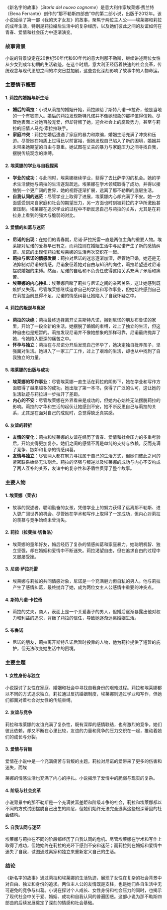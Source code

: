 《新名字的故事》（*Storia del nuovo cognome*）是意大利作家埃莱娜·费兰特（Elena Ferrante）创作的“那不勒斯四部曲”中的第二部小说，出版于2012年。该小说延续了第一部《我的天才女友》的故事，聚焦于两位主人公——埃莱娜和莉拉的成年生活，特别是莉拉婚后生活中的复杂经历，以及她们彼此之间的友谊如何在青春、爱情和社会压力中逐渐演变。

### 故事背景
小说的背景设定在20世纪50年代和60年代的意大利那不勒斯，继续讲述两位女性从少女到成年初期的生活轨迹。在这个时期，意大利正经历着快速的社会变革，传统观念与现代思想之间的冲突日益加剧，这些变化深刻影响了故事中的人物命运。

### 主要情节概要

#### 1. **莉拉的婚姻与新生活**
- **婚后的莉拉**：小说从莉拉的婚姻开始，莉拉嫁给了斯特凡诺·卡拉奇，他是当地的一个有钱商人。婚后的莉拉发现斯特凡诺并不像她想象的那样值得信赖。尽管他表面上对她百般宠爱，但却背叛了她，迎合社会上的腐败势力，甚至与莉拉的旧情人马克·索拉拉联手。
- **家庭冲突**：莉拉在婚后遭遇了家庭的暴力和欺骗，婚姻生活充满了冲突和压迫。尽管她在物质上过得比以前富裕，但她发现自己陷入了新的困境，婚姻并未带来她期望的自由与尊重。她试图在丈夫的暴力与家庭压力之间寻找自我，摆脱传统观念的束缚。

#### 2. **埃莱娜的学业与自我探索**
- **学业的成功**：与此同时，埃莱娜继续学业，获得了去比萨学习的机会。她的学术生活使她与莉拉的生活逐渐疏远。埃莱娜在学术领域取得了成功，并得以接触到一个更广阔的世界，她的视野逐渐扩展，远离了那不勒斯的底层生活。
- **自我认同的迷茫**：尽管学业上取得了进展，埃莱娜内心却充满了不安。她一方面感受到来自家庭和社会的期望压力，另一方面也时刻被莉拉的才华所激励甚至压制。埃莱娜在追求学业的过程中不断反思自己与莉拉的关系，尤其是在莉拉身上看到的强大与脆弱的对比。

#### 3. **爱情的纠葛与迷茫**
- **尼诺的出现**：在她们的青春期，尼诺·萨拉托雷一直是两位主角的重要人物。埃莱娜对尼诺的爱慕早已有之，而莉拉则在婚姻生活中与尼诺产生了新的感情纠葛。尼诺的出现使莉拉和埃莱娜的生活再次交织在一起。
- **莉拉与尼诺的情感发展**：莉拉对尼诺的迷恋逐渐加深，尽管她已婚，她还是无法抑制对尼诺的情感。尼诺象征着她对自由与知识的向往，莉拉希望通过尼诺摆脱婚姻的束缚。然而，尼诺的自私和不负责任使得这段关系充满了矛盾和痛苦。
- **埃莱娜的内心挣扎**：埃莱娜目睹了莉拉与尼诺之间的亲密关系，这让她感到既嫉妒又失落。尽管埃莱娜继续追求自己的学业和写作事业，但她始终感到自己在莉拉面前显得不足，尼诺的情感纠葛让她陷入了自我怀疑之中。

#### 4. **莉拉的叛逆与离家**
- **莉拉的决绝**：莉拉最终选择离开丈夫斯特凡诺，搬到尼诺的朋友布鲁诺的家里，开始了一段全新的生活。她摆脱了婚姻的束缚，过上了独立的生活，但这种自由也是短暂的。莉拉发现尼诺并不像她想象的那样可靠，尼诺最终抛弃了她，令她陷入更深的痛苦之中。
- **怀孕与独立**：莉拉在与尼诺分开后发现自己怀孕了，她决定独自抚养孩子，坚强面对生活。她进入了一家工厂工作，过上了艰难的生活，却也从中找到了自我独立的力量。

#### 5. **埃莱娜的出版与成功**
- **埃莱娜的写作事业**：尽管埃莱娜一直生活在莉拉的阴影下，她在学业和写作方面取得了越来越多的成功。她出版了第一本书，获得了广泛的认可，这让她的生活轨迹与莉拉进一步拉开了差距。
- **内心的不安**：尽管埃莱娜在外界看来是成功的，但她内心始终无法摆脱莉拉的影响。莉拉的才华和生活的起伏让她感到不安，她不断反思自己与莉拉的关系，尤其是在面对自己的成就时，总觉得缺乏真实感。

#### 6. **友谊的转折**
- **友情的变化**：莉拉和埃莱娜的友谊在经历了青春、爱情和社会压力的多重考验后，开始变得更加复杂。她们之间的感情不再是单纯的支持与依赖，反而充满了竞争、嫉妒和复杂的情感纠葛。
- **友情与独立**：尽管两人都在努力寻找属于自己的生活方式，但她们彼此之间的紧密联系始终无法割舍。莉拉的坚强与叛逆以及埃莱娜的成功与内心不安构成了两人互补的关系，友谊中的复杂性和矛盾性贯穿了整个故事。

### 主要人物

#### 1. **埃莱娜（莱农）**
- 故事的叙述者，聪明勤奋的女孩，凭借学业上的努力获得了远离那不勒斯、进入更广阔世界的机会。尽管她在学术和写作上取得了一定成功，但内心对莉拉的羡慕与竞争始终未曾消失。

#### 2. **莉拉（拉斐拉·切鲁洛）**
- 埃莱娜的童年好友，婚后经历了复杂的情感纠葛和家庭暴力。她聪明机智、独立坚强，却在婚姻和爱情中不断迷失。莉拉渴望自由，但在追求自由的过程中又屡屡受挫。

#### 3. **尼诺·萨拉托雷**
- 埃莱娜与莉拉的共同情感对象，尼诺是一个充满魅力但自私的男人。他与莉拉产生了感情纠葛，最终抛弃了她，成为两位女主人公感情中重要的冲突点。

#### 4. **斯特凡诺·卡拉奇**
- 莉拉的丈夫，商人，表面上是一个关爱妻子的男人，但婚后逐渐暴露出他对权力和利益的追求，背叛了莉拉的信任，导致她逐渐远离婚姻生活。

#### 5. **布鲁诺**
- 尼诺的朋友，莉拉离开斯特凡诺后暂时投靠的人物，他为莉拉提供了短暂的庇护，但无法改变她生活中的困境。

### 主要主题

#### 1. **女性身份与独立**
小说探讨了女性在家庭、婚姻和社会中寻找自我身份的艰难过程。莉拉和埃莱娜都以不同的方式追求独立，莉拉通过反抗婚姻制度，埃莱娜则通过学业和写作，但她们都面对着社会对女性的传统束缚。

#### 2. **友谊与竞争**
莉拉和埃莱娜的友谊充满了复杂性，既有深厚的感情联结，也有激烈的竞争。她们彼此依赖，却又不断在心里比较，友谊的力量和竞争的压力交织在一起，推动着她们的成长与分裂。

#### 3. **爱情与背叛**
爱情在小说中是一个充满痛苦与背叛的主题。莉拉对尼诺的爱带来了更多的伤害和迷失，而埃

莱娜的情感生活也充满了内心的挣扎。小说揭示了爱情中的脆弱与现实的复杂。

#### 4. **阶级与社会变革**
小说背景中的那不勒斯是一个充满贫富差距和阶级斗争的社会，莉拉和埃莱娜都以不同的方式试图摆脱自己出生的阶层，但她们始终无法完全逃离这些根深蒂固的社会结构。

#### 5. **自我认同与迷茫**
埃莱娜与莉拉在不同的阶段都经历了自我认同的危机。尽管埃莱娜在学术和写作上取得了成功，但她始终在莉拉的光环下感到不安和迷茫；而莉拉则在婚姻和爱情中迷失了自我，试图通过离家和独立来重新定义自己的生活。

### 结论
《新名字的故事》通过莉拉和埃莱娜的生活轨迹，展现了女性在复杂的社会背景中对自由、独立和身份的追求。两位主人公的友情既是支柱，也是她们各自生活中无可避免的竞争与纠葛。小说在探讨个人成长、女性身份和社会压力的同时，也揭示了现代社会中关于爱、婚姻、成功和自我认同的普遍困惑。这部小说为那不勒斯四部曲的后续发展奠定了深刻的情感和社会基础。
